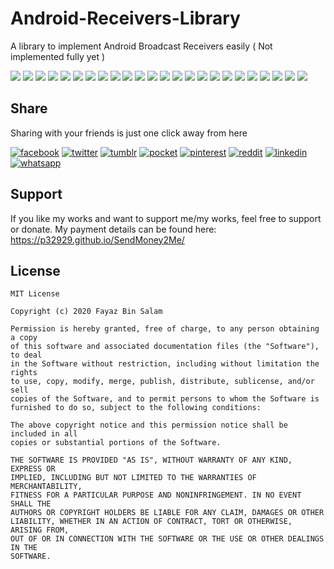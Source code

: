 # Android-Receivers-Library
A library to implement Android Broadcast Receivers easily ( Not implemented fully yet )

[![](https://badgen.net/github/release/p32929/Android-Receivers-Library)]() [![](https://badgen.net/github/release/p32929/Android-Receivers-Library/stable)]() [![](https://badgen.net/github/tag/p32929/Android-Receivers-Library)]() [![](https://badgen.net/github/watchers/p32929/Android-Receivers-Library)]() [![](https://badgen.net/github/checks/p32929/Android-Receivers-Library)]() [![](https://badgen.net/github/status/p32929/Android-Receivers-Library)]() [![](https://badgen.net/github/stars/p32929/Android-Receivers-Library)]() [![](https://badgen.net/github/forks/p32929/Android-Receivers-Library)]() [![](https://badgen.net/github/issues/p32929/Android-Receivers-Library)]() [![](https://badgen.net/github/open-issues/p32929/Android-Receivers-Library)]() [![](https://badgen.net/github/closed-issues/p32929/Android-Receivers-Library)]() [![](https://badgen.net/github/label-issues/p32929/Android-Receivers-Library/help-wanted/open)]() [![](https://badgen.net/github/prs/p32929/Android-Receivers-Library)]() [![](https://badgen.net/github/open-prs/p32929/Android-Receivers-Library)]() [![](https://badgen.net/github/closed-prs/p32929/Android-Receivers-Library)]() [![](https://badgen.net/github/merged-prs/p32929/Android-Receivers-Library)]() [![](https://badgen.net/github/commits/p32929/Android-Receivers-Library)]() [![](https://badgen.net/github/last-commit/p32929/Android-Receivers-Library)]() [![](https://badgen.net/github/branches/p32929/Android-Receivers-Library)]() [![](https://badgen.net/github/releases/p32929/Android-Receivers-Library)]() [![](https://badgen.net/github/tags/p32929/Android-Receivers-Library)]() [![](https://badgen.net/github/license/p32929/Android-Receivers-Library)]() [![](https://badgen.net/github/contributors/p32929/Android-Receivers-Library)]() [![](https://badgen.net/github/dependents-pkg/p32929/Android-Receivers-Library)]() 

## Share
Sharing with your friends is just one click away from here

[![facebook](https://image.flaticon.com/icons/png/32/124/124010.png)](https://www.facebook.com/sharer/sharer.php?u=https://github.com/p32929/Android-Receivers-Library)
[![twitter](https://image.flaticon.com/icons/png/32/124/124021.png)](https://twitter.com/intent/tweet?source=https://github.com/p32929/Android-Receivers-Library)
[![tumblr](https://image.flaticon.com/icons/png/32/124/124012.png)](https://www.tumblr.com/share?v=3&u=https://github.com/p32929/Android-Receivers-Library)
[![pocket](https://image.flaticon.com/icons/png/32/732/732238.png)](https://getpocket.com/save?url=https://github.com/p32929/Android-Receivers-Library)
[![pinterest](https://image.flaticon.com/icons/png/32/124/124039.png)](https://pinterest.com/pin/create/button/?url=https://github.com/p32929/Android-Receivers-Library)
[![reddit](https://image.flaticon.com/icons/png/32/2111/2111589.png)](https://www.reddit.com/submit?url=https://github.com/p32929/Android-Receivers-Library)
[![linkedin](https://image.flaticon.com/icons/png/32/1409/1409945.png)](https://www.linkedin.com/shareArticle?mini=true&url=https://github.com/p32929/Android-Receivers-Library)
[![whatsapp](https://image.flaticon.com/icons/png/32/733/733585.png)](https://api.whatsapp.com/send?text=https://github.com/p32929/Android-Receivers-Library)

## Support
If you like my works and want to support me/my works, feel free to support or donate. My payment details can be found here: https://p32929.github.io/SendMoney2Me/

## License
```
MIT License

Copyright (c) 2020 Fayaz Bin Salam

Permission is hereby granted, free of charge, to any person obtaining a copy
of this software and associated documentation files (the "Software"), to deal
in the Software without restriction, including without limitation the rights
to use, copy, modify, merge, publish, distribute, sublicense, and/or sell
copies of the Software, and to permit persons to whom the Software is
furnished to do so, subject to the following conditions:

The above copyright notice and this permission notice shall be included in all
copies or substantial portions of the Software.

THE SOFTWARE IS PROVIDED "AS IS", WITHOUT WARRANTY OF ANY KIND, EXPRESS OR
IMPLIED, INCLUDING BUT NOT LIMITED TO THE WARRANTIES OF MERCHANTABILITY,
FITNESS FOR A PARTICULAR PURPOSE AND NONINFRINGEMENT. IN NO EVENT SHALL THE
AUTHORS OR COPYRIGHT HOLDERS BE LIABLE FOR ANY CLAIM, DAMAGES OR OTHER
LIABILITY, WHETHER IN AN ACTION OF CONTRACT, TORT OR OTHERWISE, ARISING FROM,
OUT OF OR IN CONNECTION WITH THE SOFTWARE OR THE USE OR OTHER DEALINGS IN THE
SOFTWARE.

```

